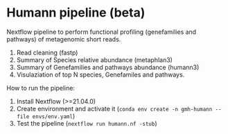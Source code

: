 # Humann pipeline (beta)

Nextflow pipeline to perform functional profiling (genefamilies and pathways) of metagenomic short reads.
1. Read cleaning (fastp)
2. Summary of Species relative abundance (metaphlan3)
3. Summary of Genefamilies and pathways abundance (humann3)
4. Visulaziation of top N species, Genefamiles and pathways.

How to run the pipeline:

1. Install Nextflow (>=21.04.0)
2. Create environment and activate it (`conda env create -n gmh-humann --file envs/env.yaml`)
3. Test the pipeline (`nextflow run humann.nf -stub`)